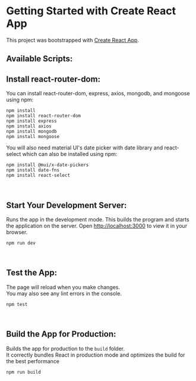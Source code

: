 # Getting Started with Create React App 

This project was bootstrapped with [Create React App](https://github.com/facebook/create-react-app).

## Available Scripts:




## Install react-router-dom:
You can install react-router-dom, express, axios, mongodb, and mongoose using npm:
```
npm install 
npm install react-router-dom
npm install express
npm install axios
npm install mongodb
npm install mongoose
```

You will also need material UI's date picker with date library and react-select which can also be installed using npm:
```
npm install @mui/x-date-pickers
npm install date-fns
npm install react-select
```
<br>

## Start Your Development Server:
Runs the app in the development mode. This builds the program and starts the application on the server.
Open [http://localhost:3000](http://localhost:3000) to view it in your browser.
```
npm run dev
```
<br>

## Test the App:
The page will reload when you make changes.\
You may also see any lint errors in the console.

```
npm test
```

<br>

## Build the App for Production:
Builds the app for production to the `build` folder.\
It correctly bundles React in production mode and optimizes the build for the best performance
```
npm run build
````



